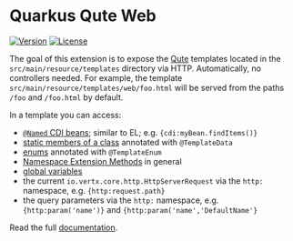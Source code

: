 # Quarkus Qute Web

[![Version](https://img.shields.io/maven-central/v/io.quarkiverse.quteserverpages/quarkus-qute-server-pages.svg?label=Maven%20Central)](https://search.maven.org/artifact/io.quarkiverse.quteserverpages/quarkus-qute-server-pages)
[![License](https://img.shields.io/badge/License-Apache%202.0-blue.svg)](https://opensource.org/licenses/Apache-2.0)

The goal of this extension is to expose the [Qute](https://quarkus.io/guides/qute-reference) templates located in the `src/main/resource/templates` directory via HTTP. Automatically, no controllers needed. For example, the template `src/main/resource/templates/web/foo.html` will be served from the paths `/foo` and `/foo.html` by default.

In a template you can access:

- [`@Named` CDI beans](https://quarkus.io/guides/qute-reference#injecting-beans-directly-in-templates); similar to EL; e.g. `{cdi:myBean.findItems()}`
- [static members of a class](https://quarkus.io/guides/qute-reference#accessing-static-fields-and-methods) annotated with `@TemplateData`
- [enums](https://quarkus.io/guides/qute-reference#convenient-annotation-for-enums) annotated with `@TemplateEnum`
- [Namespace Extension Methods](https://quarkus.io/guides/qute-reference#namespace_extension_methods) in general
- [global variables](https://quarkus.io/guides/qute-reference#global_variables)
- the current `io.vertx.core.http.HttpServerRequest` via the `http:` namespace, e.g. `{http:request.path}`
- the query parameters via the `http:` namespace, e.g. `{http:param('name')}` and `{http:param('name','DefaultName'}`

Read the full [documentation](https://quarkiverse.github.io/quarkiverse-docs/quarkus-quteserverpages/dev/index.html).
